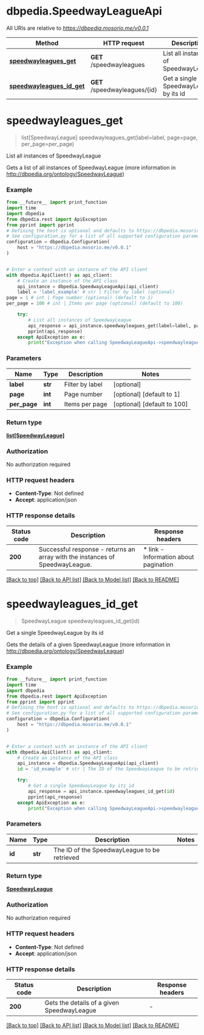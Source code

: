 # dbpedia.SpeedwayLeagueApi

All URIs are relative to *https://dbpedia.mosorio.me/v0.0.1*

Method | HTTP request | Description
------------- | ------------- | -------------
[**speedwayleagues_get**](SpeedwayLeagueApi.md#speedwayleagues_get) | **GET** /speedwayleagues | List all instances of SpeedwayLeague
[**speedwayleagues_id_get**](SpeedwayLeagueApi.md#speedwayleagues_id_get) | **GET** /speedwayleagues/{id} | Get a single SpeedwayLeague by its id


# **speedwayleagues_get**
> list[SpeedwayLeague] speedwayleagues_get(label=label, page=page, per_page=per_page)

List all instances of SpeedwayLeague

Gets a list of all instances of SpeedwayLeague (more information in http://dbpedia.org/ontology/SpeedwayLeague)

### Example

```python
from __future__ import print_function
import time
import dbpedia
from dbpedia.rest import ApiException
from pprint import pprint
# Defining the host is optional and defaults to https://dbpedia.mosorio.me/v0.0.1
# See configuration.py for a list of all supported configuration parameters.
configuration = dbpedia.Configuration(
    host = "https://dbpedia.mosorio.me/v0.0.1"
)


# Enter a context with an instance of the API client
with dbpedia.ApiClient() as api_client:
    # Create an instance of the API class
    api_instance = dbpedia.SpeedwayLeagueApi(api_client)
    label = 'label_example' # str | Filter by label (optional)
page = 1 # int | Page number (optional) (default to 1)
per_page = 100 # int | Items per page (optional) (default to 100)

    try:
        # List all instances of SpeedwayLeague
        api_response = api_instance.speedwayleagues_get(label=label, page=page, per_page=per_page)
        pprint(api_response)
    except ApiException as e:
        print("Exception when calling SpeedwayLeagueApi->speedwayleagues_get: %s\n" % e)
```

### Parameters

Name | Type | Description  | Notes
------------- | ------------- | ------------- | -------------
 **label** | **str**| Filter by label | [optional] 
 **page** | **int**| Page number | [optional] [default to 1]
 **per_page** | **int**| Items per page | [optional] [default to 100]

### Return type

[**list[SpeedwayLeague]**](SpeedwayLeague.md)

### Authorization

No authorization required

### HTTP request headers

 - **Content-Type**: Not defined
 - **Accept**: application/json

### HTTP response details
| Status code | Description | Response headers |
|-------------|-------------|------------------|
**200** | Successful response - returns an array with the instances of SpeedwayLeague. |  * link - Information about pagination <br>  |

[[Back to top]](#) [[Back to API list]](../README.md#documentation-for-api-endpoints) [[Back to Model list]](../README.md#documentation-for-models) [[Back to README]](../README.md)

# **speedwayleagues_id_get**
> SpeedwayLeague speedwayleagues_id_get(id)

Get a single SpeedwayLeague by its id

Gets the details of a given SpeedwayLeague (more information in http://dbpedia.org/ontology/SpeedwayLeague)

### Example

```python
from __future__ import print_function
import time
import dbpedia
from dbpedia.rest import ApiException
from pprint import pprint
# Defining the host is optional and defaults to https://dbpedia.mosorio.me/v0.0.1
# See configuration.py for a list of all supported configuration parameters.
configuration = dbpedia.Configuration(
    host = "https://dbpedia.mosorio.me/v0.0.1"
)


# Enter a context with an instance of the API client
with dbpedia.ApiClient() as api_client:
    # Create an instance of the API class
    api_instance = dbpedia.SpeedwayLeagueApi(api_client)
    id = 'id_example' # str | The ID of the SpeedwayLeague to be retrieved

    try:
        # Get a single SpeedwayLeague by its id
        api_response = api_instance.speedwayleagues_id_get(id)
        pprint(api_response)
    except ApiException as e:
        print("Exception when calling SpeedwayLeagueApi->speedwayleagues_id_get: %s\n" % e)
```

### Parameters

Name | Type | Description  | Notes
------------- | ------------- | ------------- | -------------
 **id** | **str**| The ID of the SpeedwayLeague to be retrieved | 

### Return type

[**SpeedwayLeague**](SpeedwayLeague.md)

### Authorization

No authorization required

### HTTP request headers

 - **Content-Type**: Not defined
 - **Accept**: application/json

### HTTP response details
| Status code | Description | Response headers |
|-------------|-------------|------------------|
**200** | Gets the details of a given SpeedwayLeague |  -  |

[[Back to top]](#) [[Back to API list]](../README.md#documentation-for-api-endpoints) [[Back to Model list]](../README.md#documentation-for-models) [[Back to README]](../README.md)

